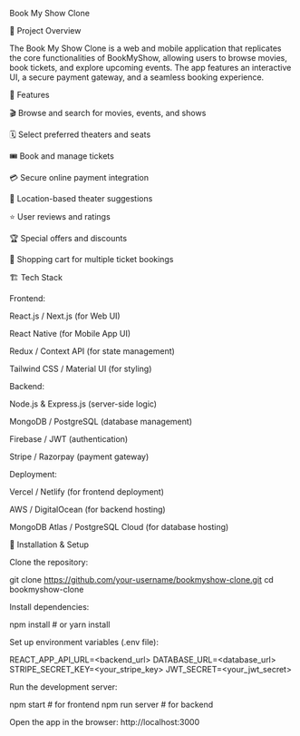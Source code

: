 Book My Show Clone

📌 Project Overview

The Book My Show Clone is a web and mobile application that replicates the core functionalities of BookMyShow, allowing users to browse movies, book tickets, and explore upcoming events. The app features an interactive UI, a secure payment gateway, and a seamless booking experience.

🚀 Features

🎬 Browse and search for movies, events, and shows

🗓️ Select preferred theaters and seats

🎟️ Book and manage tickets

💳 Secure online payment integration

📍 Location-based theater suggestions

⭐ User reviews and ratings

🏆 Special offers and discounts

🛒 Shopping cart for multiple ticket bookings

🏗️ Tech Stack

Frontend:

React.js / Next.js (for Web UI)

React Native (for Mobile App UI)

Redux / Context API (for state management)

Tailwind CSS / Material UI (for styling)

Backend:

Node.js & Express.js (server-side logic)

MongoDB / PostgreSQL (database management)

Firebase / JWT (authentication)

Stripe / Razorpay (payment gateway)

Deployment:

Vercel / Netlify (for frontend deployment)

AWS / DigitalOcean (for backend hosting)

MongoDB Atlas / PostgreSQL Cloud (for database hosting)

🔧 Installation & Setup

Clone the repository:

git clone https://github.com/your-username/bookmyshow-clone.git
cd bookmyshow-clone

Install dependencies:

npm install   # or yarn install

Set up environment variables (.env file):

REACT_APP_API_URL=<backend_url>
DATABASE_URL=<database_url>
STRIPE_SECRET_KEY=<your_stripe_key>
JWT_SECRET=<your_jwt_secret>

Run the development server:

npm start   # for frontend
npm run server  # for backend

Open the app in the browser: http://localhost:3000

